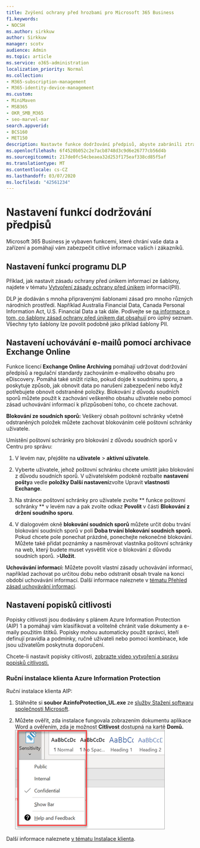 ```yaml
---
title: Zvýšení ochrany před hrozbami pro Microsoft 365 Business
f1.keywords:
- NOCSH
ms.author: sirkkuw
author: Sirkkuw
manager: scotv
audience: Admin
ms.topic: article
ms.service: o365-administration
localization_priority: Normal
ms.collection:
- M365-subscription-management
- M365-identity-device-management
ms.custom:
- MiniMaven
- MSB365
- OKR_SMB_M365
- seo-marvel-mar
search.appverid:
- BCS160
- MET150
description: Nastavte funkce dodržování předpisů, abyste zabránili ztrátě dat a zajistili bezpečnost citlivých informací vašich zákazníků.
ms.openlocfilehash: 6f4520b052c2e7acb8748d3c9d6e26777cb56d4b
ms.sourcegitcommit: 217de0fc54cbeaea32d253f175eaf338cd85f5af
ms.translationtype: MT
ms.contentlocale: cs-CZ
ms.lasthandoff: 03/07/2020
ms.locfileid: "42561234"
---
```

# <a name="set-up-compliance-features"></a>Nastavení funkcí dodržování předpisů

Microsoft 365 Business je vybaven funkcemi, které chrání vaše data a zařízení a pomáhají vám zabezpečit citlivé informace vašich i zákazníků.

## <a name="set-up-dlp-features"></a>Nastavení funkcí programu DLP

Příklad, jak nastavit zásadu ochrany před únikem informací ze šablony, najdete v tématu [Vytvoření zásady ochrany před únikem](https://support.office.com/article/59414438-99f5-488b-975c-5023f2254369) informací(PII). 
  
DLP je dodáván s mnoha připravenými šablonami zásad pro mnoho různých národních prostředí. Například Australia Financial Data, Canada Personal Information Act, U.S. Financial Data a tak dále. Podívejte se [na informace o tom, co šablony zásad ochrany před únikem dat obsahují](https://support.office.com/article/c2e588d3-8f4f-4937-a286-8c399f28953a) pro úplný seznam. Všechny tyto šablony lze povolit podobně jako příklad šablony PII. 
  
## <a name="set-up-email-retention-with-exchange-online-archiving"></a>Nastavení uchovávání e-mailů pomocí archivace Exchange Online

 Funkce licencí **Exchange Online Archiving** pomáhají udržovat dodržování předpisů a regulační standardy zachováním e-mailového obsahu pro eDiscovery. Pomáhá také snížit riziko, pokud dojde k soudnímu sporu, a poskytuje způsob, jak obnovit data po narušení zabezpečení nebo když potřebujete obnovit odstraněné položky. Blokování z důvodu soudních sporů můžete použít k zachování veškerého obsahu uživatele nebo pomocí zásad uchovávání informací k přizpůsobení toho, co chcete zachovat.
  
**Blokování ze soudních sporů:** Veškerý obsah poštovní schránky včetně odstraněných položek můžete zachovat blokováním celé poštovní schránky uživatele. 
    
Umístění poštovní schránky pro blokování z důvodu soudních sporů v Centru pro správu:
    
1. V levém nav, přejděte na **uživatele** \> **aktivní uživatele**.
    
2. Vyberte uživatele, jehož poštovní schránku chcete umístit jako blokování z důvodu soudních sporů. V uživatelském podokně rozbalte **nastavení pošty**a vedle **položky Další nastavení**zvolte Upravit **vlastnosti Exchange**.
    
3. Na stránce poštovní schránky pro uživatele zvolte ** funkce poštovní schránky ** v levém nav a pak zvolte odkaz **Povolit** v části **Blokování z držení soudního sporu**.
    
4. V dialogovém okně **blokování soudních sporů** můžete určit dobu trvání blokování soudních sporů v poli **Doba trvání blokování soudních sporů.** Pokud chcete pole ponechat prázdné, ponechejte nekonečné blokování. Můžete také přidat poznámky a nasměrovat vlastníka poštovní schránky na web, který budete muset vysvětlit více o blokování z důvodu soudních sporů. \>**Uložit**.
    
**Uchovávání informací:** Můžete povolit vlastní zásady uchovávání informací, například zachovat po určitou dobu nebo odstranit obsah trvale na konci období uchovávání informací. Další informace naleznete v [tématu Přehled zásad uchovávání informací](https://support.office.com/article/5e377752-700d-4870-9b6d-12bfc12d2423).

## <a name="set-up-sensitivity-labels"></a>Nastavení popisků citlivosti

Popisky citlivosti jsou dodávány s plánem Azure Information Protection (AIP) 1 a pomáhají vám klasifikovat a volitelně chránit vaše dokumenty a e-maily použitím štítků. Popisky mohou automaticky použít správci, kteří definují pravidla a podmínky, ručně uživateli nebo pomocí kombinace, kde jsou uživatelům poskytnuta doporučení.

Chcete-li nastavit popisky citlivosti, [zobrazte video vytvoření a správu popisků citlivosti.](https://support.office.com/article/2fb96b54-7dd2-4f0c-ac8d-170790d4b8b9)



### <a name="install-the-azure-information-protection-client-manually"></a>Ruční instalace klienta Azure Information Protection

Ruční instalace klienta AIP:

1. Stáhněte si **soubor AzinfoProtection_UL.exe** ze [služby Stažení softwaru společnosti Microsoft](https://www.microsoft.com/download/details.aspx?id=53018).
 
2. Můžete ověřit, zda instalace fungovala zobrazením dokumentu aplikace Word a ověřením, zda je možnost **Citlivost** dostupná na kartě **Domů.**
<br/>![Rozevírací přehled karta Ochrana v dokumentu aplikace Word](../media/word-sensitivity.png)

Další informace naleznete [v tématu Instalace klienta](https://docs.microsoft.com/azure/information-protection/infoprotect-tutorial-step3).
